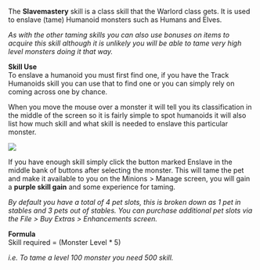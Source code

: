 ---
---
The **Slavemastery** skill is a class skill that the Warlord class gets. It is used to enslave (tame) Humanoid monsters such as Humans and Elves.

_As with the other taming skills you can also use bonuses on items to acquire this skill although it is unlikely you will be able to tame very high level monsters doing it that way._

**Skill Use**  
To enslave a humanoid you must first find one, if you have the Track Humanoids skill you can use that to find one or you can simply rely on coming across one by chance.

When you move the mouse over a monster it will tell you its classification in the middle of the screen so it is fairly simple to spot humanoids it will also list how much skill and what skill is needed to enslave this particular monster.

[![](https://lohcdn.com/images/t_slavemastery.jpg)](https://lohcdn.com/images/slavemastery.jpg)

If you have enough skill simply click the button marked Enslave in the middle bank of buttons after selecting the monster. This will tame the pet and make it available to you on the Minions > Manage screen, you will gain a **purple skill gain** and some experience for taming.

_By default you have a total of 4 pet slots, this is broken down as 1 pet in stables and 3 pets out of stables. You can purchase additional pet slots via the File > Buy Extras > Enhancements screen._

**Formula**  
Skill required = (Monster Level \* 5)

_i.e. To tame a level 100 monster you need 500 skill._